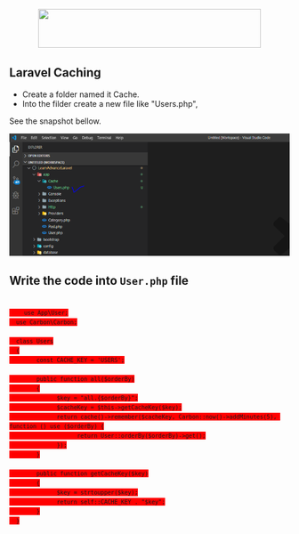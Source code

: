 <p align="center">
  <img src="https://res.cloudinary.com/dtfbvvkyp/image/upload/v1566331377/laravel-logolockup-cmyk-red.svg" width="400" height="70">
</p>


## Laravel Caching

- Create a folder named it Cache.
- Into the filder create a new file like "Users.php", </br>

See the snapshot bellow.
<p align="left">
  <img src="images/users.PNG" width="600" height="220">
</p>

## Write the code into `User.php` file

<code style="background:red">
  <?php
      namespace App\Cache;

      use App\User;
      use Carbon\Carbon;

      class Users
      {
            const CACHE_KEY = 'USERS';

            public function all($orderBy)
            {
                  $key = "all.{$orderBy}";
                  $cacheKey = $this->getCacheKey($key);
                  return cache()->remember($cacheKey, Carbon::now()->addMinutes(5), function () use ($orderBy) {
                        return User::orderBy($orderBy)->get();
                  });
            }

            public function getCacheKey($key)
            {
                  $key = strtoupper($key);
                  return self::CACHE_KEY . "$key";
            }
      }
  
</code>


